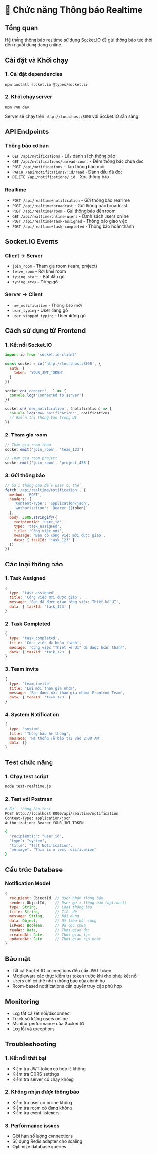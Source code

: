 # 🔔 Chức năng Thông báo Realtime

## Tổng quan
Hệ thống thông báo realtime sử dụng Socket.IO để gửi thông báo tức thời đến người dùng đang online.

## Cài đặt và Khởi chạy

### 1. Cài đặt dependencies
```bash
npm install socket.io @types/socket.io
```

### 2. Khởi chạy server
```bash
npm run dev
```

Server sẽ chạy trên `http://localhost:8000` với Socket.IO sẵn sàng.

## API Endpoints

### Thông báo cơ bản
- `GET /api/notifications` - Lấy danh sách thông báo
- `GET /api/notifications/unread-count` - Đếm thông báo chưa đọc
- `POST /api/notifications` - Tạo thông báo mới
- `PATCH /api/notifications/:id/read` - Đánh dấu đã đọc
- `DELETE /api/notifications/:id` - Xóa thông báo

### Realtime
- `POST /api/realtime/notification` - Gửi thông báo realtime
- `POST /api/realtime/broadcast` - Gửi thông báo broadcast
- `POST /api/realtime/room` - Gửi thông báo đến room
- `GET /api/realtime/online-users` - Danh sách users online
- `POST /api/realtime/task-assigned` - Thông báo giao việc
- `POST /api/realtime/task-completed` - Thông báo hoàn thành

## Socket.IO Events

### Client → Server
- `join_room` - Tham gia room (team, project)
- `leave_room` - Rời khỏi room
- `typing_start` - Bắt đầu gõ
- `typing_stop` - Dừng gõ

### Server → Client
- `new_notification` - Thông báo mới
- `user_typing` - User đang gõ
- `user_stopped_typing` - User dừng gõ

## Cách sử dụng từ Frontend

### 1. Kết nối Socket.IO
```javascript
import io from 'socket.io-client'

const socket = io('http://localhost:8000', {
  auth: {
    token: 'YOUR_JWT_TOKEN'
  }
})

socket.on('connect', () => {
  console.log('Connected to server')
})

socket.on('new_notification', (notification) => {
  console.log('New notification:', notification)
  // Hiển thị thông báo trong UI
})
```

### 2. Tham gia room
```javascript
// Tham gia room team
socket.emit('join_room', 'team_123')

// Tham gia room project
socket.emit('join_room', 'project_456')
```

### 3. Gửi thông báo
```javascript
// Gửi thông báo đến user cụ thể
fetch('/api/realtime/notification', {
  method: 'POST',
  headers: {
    'Content-Type': 'application/json',
    'Authorization': `Bearer ${token}`
  },
  body: JSON.stringify({
    recipientId: 'user_id',
    type: 'task_assigned',
    title: 'Công việc mới',
    message: 'Bạn có công việc mới được giao',
    data: { taskId: 'task_123' }
  })
})
```

## Các loại thông báo

### 1. Task Assigned
```javascript
{
  type: 'task_assigned',
  title: 'Công việc mới được giao',
  message: 'Bạn đã được giao công việc: Thiết kế UI',
  data: { taskId: 'task_123' }
}
```

### 2. Task Completed
```javascript
{
  type: 'task_completed',
  title: 'Công việc đã hoàn thành',
  message: 'Công việc "Thiết kế UI" đã được hoàn thành',
  data: { taskId: 'task_123' }
}
```

### 3. Team Invite
```javascript
{
  type: 'team_invite',
  title: 'Lời mời tham gia nhóm',
  message: 'Bạn được mời tham gia nhóm: Frontend Team',
  data: { teamId: 'team_123' }
}
```

### 4. System Notification
```javascript
{
  type: 'system',
  title: 'Thông báo hệ thống',
  message: 'Hệ thống sẽ bảo trì vào 2:00 AM',
  data: {}
}
```

## Test chức năng

### 1. Chạy test script
```bash
node test-realtime.js
```

### 2. Test với Postman
```bash
# Gửi thông báo test
POST http://localhost:8000/api/realtime/notification
Content-Type: application/json
Authorization: Bearer YOUR_JWT_TOKEN

{
  "recipientId": "user_id",
  "type": "system",
  "title": "Test Notification",
  "message": "This is a test notification"
}
```

## Cấu trúc Database

### Notification Model
```javascript
{
  recipient: ObjectId, // User nhận thông báo
  sender: ObjectId,    // User gửi thông báo (optional)
  type: String,        // Loại thông báo
  title: String,       // Tiêu đề
  message: String,     // Nội dung
  data: Object,        // Dữ liệu bổ sung
  isRead: Boolean,     // Đã đọc chưa
  readAt: Date,        // Thời gian đọc
  createdAt: Date,     // Thời gian tạo
  updatedAt: Date      // Thời gian cập nhật
}
```

## Bảo mật

- Tất cả Socket.IO connections đều cần JWT token
- Middleware xác thực kiểm tra token trước khi cho phép kết nối
- Users chỉ có thể nhận thông báo của chính họ
- Room-based notifications cần quyền truy cập phù hợp

## Monitoring

- Log tất cả kết nối/disconnect
- Track số lượng users online
- Monitor performance của Socket.IO
- Log lỗi và exceptions

## Troubleshooting

### 1. Kết nối thất bại
- Kiểm tra JWT token có hợp lệ không
- Kiểm tra CORS settings
- Kiểm tra server có chạy không

### 2. Không nhận được thông báo
- Kiểm tra user có online không
- Kiểm tra room có đúng không
- Kiểm tra event listeners

### 3. Performance issues
- Giới hạn số lượng connections
- Sử dụng Redis adapter cho scaling
- Optimize database queries
